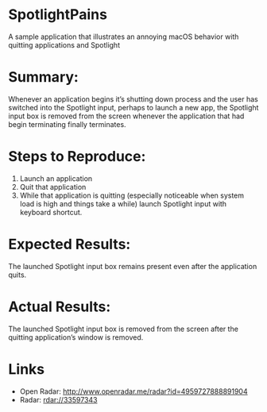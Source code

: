 # SpotlightPains
A sample application that illustrates an annoying macOS behavior with quitting applications and Spotlight

# Summary:
Whenever an application begins it’s shutting down process and the user has switched into the Spotlight input, perhaps to launch a new app, the Spotlight input box is removed from the screen whenever the application that had begin terminating finally terminates.

# Steps to Reproduce:
1. Launch an application
2. Quit that application
3. While that application is quitting (especially noticeable when system load is high and things take a while) launch Spotlight input with keyboard shortcut.

# Expected Results:
The launched Spotlight input box remains present even after the application quits.

# Actual Results:
The launched Spotlight input box is removed from the screen after the quitting application’s window is removed.


# Links
* Open Radar: http://www.openradar.me/radar?id=4959727888891904
* Radar: [rdar://33597343](rdar://33597343)
